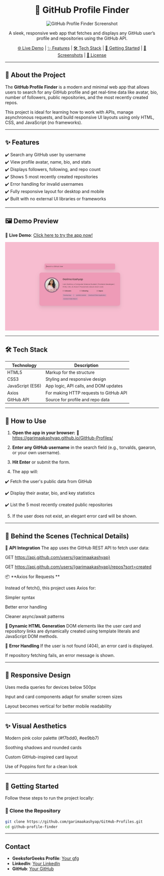 <h1 align="center">👤 GitHub Profile Finder</h1>

<p align="center">
  <img src="screenshot.png" alt="GitHub Profile Finder Screenshot" width="600">
</p>

<p align="center">
  A sleek, responsive web app that fetches and displays any GitHub user’s profile and repositories using the GitHub API.
</p>

<p align="center">
  <a href="https://garimaakashyap.github.io/GitHub-Profiles/">🌐 Live Demo</a> |
  <a href="#features">✨ Features</a> |
  <a href="#tech-stack">🛠️ Tech Stack</a> |
  <a href="#getting-started">🚀 Getting Started</a> |
  <a href="#screenshots">📸 Screenshots</a> |
  <a href="#license">📄 License</a>
</p>

---

## 📌 About the Project

The **GitHub Profile Finder** is a modern and minimal web app that allows users to search for any GitHub profile and get real-time data like avatar, bio, number of followers, public repositories, and the most recently created repos.

This project is ideal for learning how to work with APIs, manage asynchronous requests, and build responsive UI layouts using only HTML, CSS, and JavaScript (no frameworks).

---

## ✨ Features

✔️ Search any GitHub user by username  
✔️ View profile avatar, name, bio, and stats  
✔️ Displays followers, following, and repo count  
✔️ Shows 5 most recently created repositories  
✔️ Error handling for invalid usernames  
✔️ Fully responsive layout for desktop and mobile  
✔️ Built with no external UI libraries or frameworks  

---

## 🖼️ Demo Preview

🔗 **Live Demo**: [Click here to try the app now!](https://garimaakashyap.github.io/GitHub-Profiles/)

<p align="center">
  <img src="app.png" alt="GitHub Profiles in Action" width="600">
</p>

---

## 🛠️ Tech Stack

| Technology     | Description                              |
|----------------|------------------------------------------|
| HTML5          | Markup for the structure                 |
| CSS3           | Styling and responsive design            |
| JavaScript (ES6) | App logic, API calls, and DOM updates |
| Axios          | For making HTTP requests to GitHub API   |
| GitHub API     | Source for profile and repo data         |

---

## 🧪 How to Use
1. **Open the app in your browser:**
🔗 https://garimaakashyap.github.io/GitHub-Profiles/

2. **Enter any GitHub username** in the search field (e.g., torvalds, gaearon, or your own username).

3. **Hit Enter** or submit the form.

4. The app will:

✔️ Fetch the user's public data from GitHub

✔️ Display their avatar, bio, and key statistics

✔️ List the 5 most recently created public repositories

5.  If the user does not exist, an elegant error card will be shown.

---

## 🧠 Behind the Scenes (Technical Details)
🔗 **API Integration**
The app uses the GitHub REST API to fetch user data:

GET https://api.github.com/users/{garimaakashyap}

GET https://api.github.com/users/{garimaakashyap}/repos?sort=created

📦 **Axios for Requests **

Instead of fetch(), this project uses Axios for:

Simpler syntax

Better error handling

Cleaner async/await patterns

🧩 **Dynamic HTML Generation**
DOM elements like the user card and repository links are dynamically created using template literals and JavaScript DOM methods.

📵 **Error Handling**
If the user is not found (404), an error card is displayed.

If repository fetching fails, an error message is shown.

---

## 📱 Responsive Design
Uses media queries for devices below 500px

Input and card components adapt for smaller screen sizes

Layout becomes vertical for better mobile readability

---

## ✨ Visual Aesthetics

Modern pink color palette (#f7bdd0, #ee9bb7)

Soothing shadows and rounded cards

Custom GitHub-inspired card layout

Use of Poppins font for a clean look



---

## 🚀 Getting Started

Follow these steps to run the project locally:

### 📁 Clone the Repository
```bash
git clone https://github.com/garimaakashyap/GitHub-Profiles.git
cd github-profile-finder
```
---
## Contact

- **GeeksforGeeks Profile**: [Your gfg](https://www.geeksforgeeks.org/user/garimamillicent/)
- **LinkedIn**: [Your LinkedIn](https://www.linkedin.com/in/garima-kashyap-75b1202b8/)
- **GitHub**: [Your GitHub](https://github.com/garimaakashyap)
